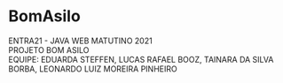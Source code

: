 # BomAsilo

ENTRA21 - JAVA WEB MATUTINO 2021                                                                        
PROJETO BOM ASILO                                                                                       
EQUIPE: EDUARDA STEFFEN, LUCAS RAFAEL BOOZ, TAINARA DA SILVA BORBA, LEONARDO LUIZ MOREIRA PINHEIRO
